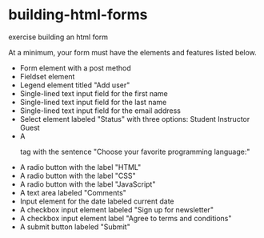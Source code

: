 # building-html-forms
exercise building an html form

At a minimum, your form must have the elements and features listed below.

* Form element with a post method
* Fieldset element
* Legend element titled "Add user"
* Single-lined text input field for the first name
* Single-lined text input field for the last name
* Single-lined text input field for the email address
* Select element labeled "Status" with three options:
    Student
    Instructor
    Guest
* A <p> tag with the sentence "Choose your favorite programming language:"
* A radio button with the label "HTML"
* A radio button with the label "CSS"
* A radio button with the label "JavaScript"
* A text area labeled "Comments"
* Input element for the date labeled current date
* A checkbox input element labeled "Sign up for newsletter"
* A checkbox input element label "Agree to terms and conditions"
* A submit button labeled "Submit"
